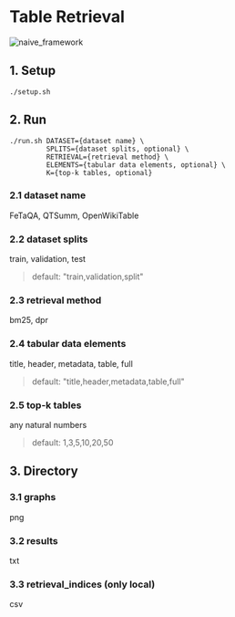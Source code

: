 # Table Retrieval

![naive_framework](markdown/navie_framework.png)

## 1. Setup

    ./setup.sh

## 2. Run

    ./run.sh DATASET={dataset name} \
             SPLITS={dataset splits, optional} \
             RETRIEVAL={retrieval method} \
             ELEMENTS={tabular data elements, optional} \
             K={top-k tables, optional}

### 2.1 dataset name

FeTaQA, QTSumm, OpenWikiTable

### 2.2 dataset splits

train, validation, test
> default: "train,validation,split"

### 2.3 retrieval method

bm25, dpr

### 2.4 tabular data elements

title, header, metadata, table, full
> default: "title,header,metadata,table,full"

### 2.5 top-k tables

any natural numbers
> default: 1,3,5,10,20,50

## 3. Directory

### 3.1 graphs

png

### 3.2 results

txt

### 3.3 retrieval_indices (only local)

csv
